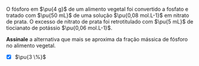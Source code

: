 O fósforo em $\pu{4 g}$ de um alimento vegetal foi convertido a fosfato e tratado com $\pu{50 mL}$ de uma solução $\pu{0,08 mol.L-1}$ em nitrato de prata. O excesso de nitrato de prata foi retrotitulado com $\pu{5 mL}$ de tiocianato de potássio $\pu{0,06 mol.L-1}$.

**Assinale** a alternativa que mais se aproxima da fração mássica de fósforo no alimento vegetal.

- [x] $\pu{3 \%}$
